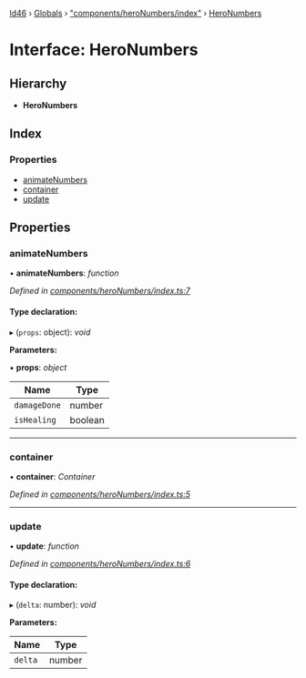[ld46](../README.md) › [Globals](../globals.md) › ["components/heroNumbers/index"](../modules/_components_heronumbers_index_.md) › [HeroNumbers](_components_heronumbers_index_.heronumbers.md)

# Interface: HeroNumbers

## Hierarchy

* **HeroNumbers**

## Index

### Properties

* [animateNumbers](_components_heronumbers_index_.heronumbers.md#animatenumbers)
* [container](_components_heronumbers_index_.heronumbers.md#container)
* [update](_components_heronumbers_index_.heronumbers.md#update)

## Properties

###  animateNumbers

• **animateNumbers**: *function*

*Defined in [components/heroNumbers/index.ts:7](https://github.com/jrod-disco/ld46-keepalive/blob/0d14d56/src/components/heroNumbers/index.ts#L7)*

#### Type declaration:

▸ (`props`: object): *void*

**Parameters:**

▪ **props**: *object*

Name | Type |
------ | ------ |
`damageDone` | number |
`isHealing` | boolean |

___

###  container

• **container**: *Container*

*Defined in [components/heroNumbers/index.ts:5](https://github.com/jrod-disco/ld46-keepalive/blob/0d14d56/src/components/heroNumbers/index.ts#L5)*

___

###  update

• **update**: *function*

*Defined in [components/heroNumbers/index.ts:6](https://github.com/jrod-disco/ld46-keepalive/blob/0d14d56/src/components/heroNumbers/index.ts#L6)*

#### Type declaration:

▸ (`delta`: number): *void*

**Parameters:**

Name | Type |
------ | ------ |
`delta` | number |
